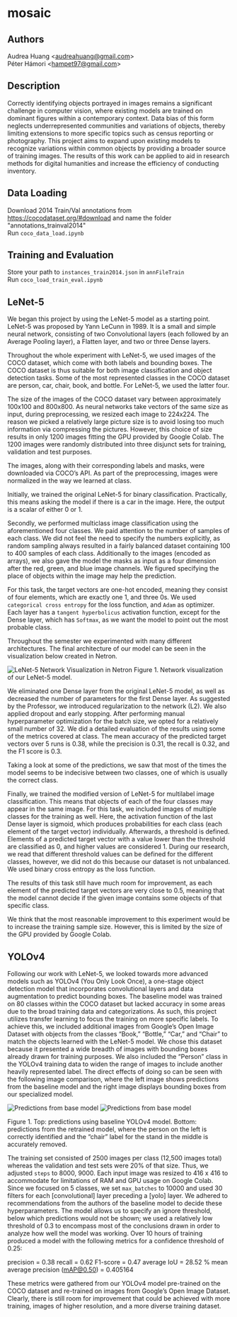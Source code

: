 # mosaic

## Authors
Audrea Huang \<audreahuang@gmail.com> <br>
Péter Hámori \<hampet97@gmail.com>

## Description
Correctly identifying objects portrayed in images remains a significant challenge in computer vision, where existing models are trained on dominant figures within a contemporary context. Data bias of this form neglects underrepresented communities and variations of objects, thereby limiting extensions to more specific topics such as census reporting or photography. This project aims to expand upon existing models to recognize variations within common objects by providing a broader source of training images. The results of this work can be applied to aid in research methods for digital humanities and increase the efficiency of conducting inventory.

## Data Loading
Download 2014 Train/Val annotations from https://cocodataset.org/#download and name the folder "annotations_trainval2014"<br>
Run `coco_data_load.ipynb`

## Training and Evaluation
Store your path to `instances_train2014.json` in `annFileTrain`<br>
Run `coco_load_train_eval.ipynb`

## LeNet-5
We began this project by using the LeNet-5 model as a starting point. LeNet-5 was proposed by Yann LeCunn in 1989. It is a small and simple neural network, consisting of two Convolutional layers (each followed by an Average Pooling layer), a Flatten layer, and two or three Dense layers. 

Throughout the whole experiment with LeNet-5, we used images of the COCO dataset, which come with both labels and bounding boxes. The COCO dataset is thus suitable for both image classification and object detection tasks. Some of the most represented classes in the COCO dataset are person, car, chair, book, and bottle. For LeNet-5, we used the latter four. 

The size of the images of the COCO dataset vary between approximately 100x100 and 800x800. As neural networks take vectors of the same size as input, during preprocessing, we resized each image to 224x224. The reason we picked a relatively large picture size is to avoid losing too much information via compressing the pictures. However, this choice of size results in only 1200 images fitting the GPU provided by Google Colab. The 1200 images were randomly distributed into three disjunct sets for training, validation and test purposes. 

The images, along with their corresponding labels and masks, were downloaded via COCO’s API. As part of the preprocessing, images were normalized in the way we learned at class. 

Initially, we trained the original LeNet-5 for binary classification. Practically, this means asking the model if there is a car in the image. Here, the output is a scalar of either 0 or 1. 

Secondly, we performed multiclass image classification using the aforementioned four classes. We paid attention to the number of samples of each class. We did not feel the need to specify the numbers explicitly, as random sampling always resulted in a fairly balanced dataset containing 100 to 400 samples of each class. Additionally to the images (encoded as arrays), we also gave the model the masks as input as a four dimension after the red, green, and blue image channels. We figured specifying the place of objects within the image may help the prediction.

For this task, the target vectors are one-hot encoded, meaning they consist of four elements, which are exactly one 1, and three 0s. We used ```categorical cross entropy``` for the loss function, and ```Adam``` as optimizer. Each layer has a ```tangent hyperbolicus``` activation function, except for the Dense layer, which has ```Softmax```, as we want the model to point out the most probable class. 

Throughout the semester we experimented with many different architectures. The final architecture of our model can be seen in the visualization below created in Netron. 

![LeNet-5 Network Visualization in Netron](https://github.com/audreah/mosaic/blob/main/LeNet-viz.png)
Figure 1. Network visualization of our LeNet-5 model.

We eliminated one Dense layer from the original LeNet-5 model, as well as decreased the number of parameters for the first Dense layer. As suggested by the Professor, we introduced regularization to the network (L2). We also applied dropout and early stopping. 
After performing manual hyperparameter optimization for the batch size, we opted for a relatively small number of 32. 
We did a detailed evaluation of the results using some of the metrics covered at class. The mean accuracy of the predicted target vectors over 5 runs is 0.38, while the precision is 0.31, the recall is 0.32, and the F1 score is 0.3. 

Taking a look at some of the predictions, we saw that most of the times the model seems to be indecisive between two classes, one of which is usually the correct class. 

Finally, we trained the modified version of LeNet-5 for multilabel image classification. This means that objects of each of the four classes may appear in the same image. For this task, we included images of multiple classes for the training as well. Here, the activation function of the last Dense layer is sigmoid, which produces probabilities for each class (each element of the target vector) individually. Afterwards, a threshold is defined. Elements of a predicted target vector with a value lower than the threshold are classified as 0, and higher values are considered 1. During our research, we read that different threshold values can be defined for the different classes, however, we did not do this because our dataset is not unbalanced. We used binary cross entropy as the loss function. 

The results of this task still have much room for improvement, as each element of the predicted target vectors are very close to 0.5, meaning that the model cannot decide if the given image contains some objects of that specific class. 

We think that the most reasonable improvement to this experiment would be to increase the training sample size. However, this is limited by the size of the GPU provided by Google Colab. 

## YOLOv4
Following our work with LeNet-5, we looked towards more advanced models such as YOLOv4 (You Only Look Once), a one-stage object detection model that incorporates convolutional layers and data augmentation to predict bounding boxes. The baseline model was trained on 80 classes within the COCO dataset but lacked accuracy in some areas due to the broad training data and categorizations. As such, this project utilizes transfer learning to focus the training on more specific labels. To achieve this, we included additional images from Google’s Open Image Dataset with objects from the classes “Book,” “Bottle,” “Car,” and “Chair” to match the objects learned with the LeNet-5 model. We chose this dataset because it presented a wide breadth of images with bounding boxes already drawn for training purposes. We also included the “Person” class in the YOLOv4 training data to widen the range of images to include another heavily represented label. The direct effects of doing so can be seen with the following image comparison, where the left image shows predictions from the baseline model and the right image displays bounding boxes from our specialized model.

![Predictions from base model](https://github.com/audreah/mosaic/blob/main/yolo-base-model.png)
![Predictions from base model](https://github.com/audreah/mosaic/blob/main/yolo_best_weights.png)

Figure 1. Top: predictions using baseline YOLOv4 model. Bottom: predictions from the retrained model, where the person on the left is correctly identified and the “chair” label for the stand in the middle is accurately removed.

The training set consisted of 2500 images per class (12,500 images total) whereas the validation and test sets were 20% of that size. Thus, we adjusted ```steps``` to 8000, 9000. Each input image was resized to 416 x 416 to accommodate for limitations of RAM and GPU usage on Google Colab. Since we focused on 5 classes, we set ```max_batches``` to 10000 and used 30 filters for each \[convolutional] layer preceding a \[yolo] layer. We adhered to recommendations from the authors of the baseline model to decide these hyperparameters. The model allows us to specify an ignore threshold, below which predictions would not be shown; we used a relatively low threshold of 0.3 to encompass most of the conclusions drawn in order to analyze how well the model was working. Over 10 hours of training produced a model with the following metrics for a confidence threshold of 0.25:

precision = 0.38
recall = 0.62
F1-score = 0.47
average IoU = 28.52 % 
mean average precision (mAP@0.50) = 0.405164

These metrics were gathered from our YOLOv4 model pre-trained on the COCO dataset and re-trained on images from Google’s Open Image Dataset. Clearly, there is still room for improvement that could be achieved with more training, images of higher resolution, and a more diverse training dataset. 

